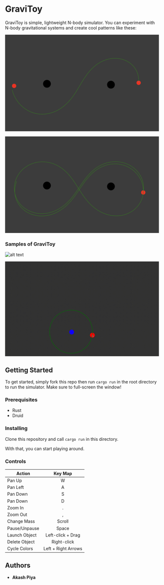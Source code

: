 # GraviToy

GraviToy is simple, lightweight N-body simulator. You can experiment with N-body gravitational systems and create cool patterns like these:

![alt text](https://github.com/akpiya/gravitoy/blob/master/imgs/pic1.png)

![alt text](https://github.com/akpiya/gravitoy/blob/master/imgs/pic2.png)

### Samples of GraviToy

![alt text](https://github.com/akpiya/gravitoy/blob/master/imgs/vid1.gif)

![alt text](https://github.com/akpiya/gravitoy/blob/master/imgs/vid2.gif)

## Getting Started

To get started, simply fork this repo then run `cargo run` in the root directory to run the simulator. Make sure to full-screen the window!

### Prerequisites

- Rust
- Druid

### Installing

Clone this repository and call `cargo run` in this directory.

With that, you can start playing around.

### Controls

| Action | Key Map |
|--------|:-------:|
|Pan Up  | W       |
|Pan Left|A |
|Pan Down| S|
|Pan Down| D|
|Zoom In|.|
|Zoom Out|,|
|Change Mass| Scroll|
|Pause/Unpause| Space|
|Launch Object| Left-click + Drag|
|Delete Object| Right-click|
|Cycle Colors|Left + Right Arrows|


## Authors

  - **Akash Piya**
